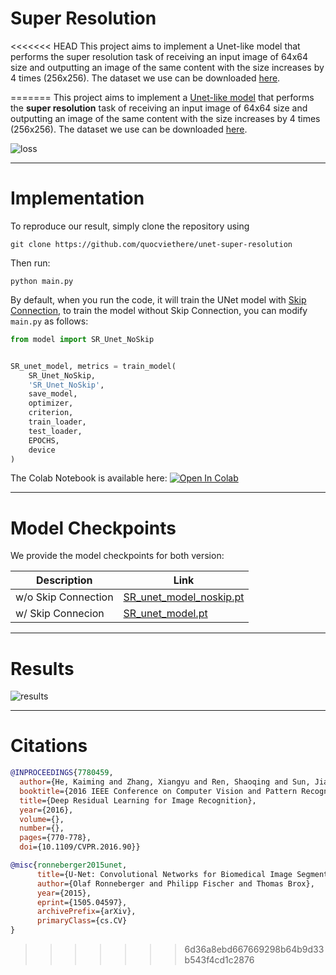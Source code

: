 # Super Resolution

<<<<<<< HEAD
 This project aims to implement a Unet-like model that performs the super resolution task of receiving an input image of 64x64 size and outputting an image of the same content with the size increases by 4 times (256x256). The dataset we use can be downloaded [here](https://drive.google.com/file/d/17NiVpVxpkvbc2WDvz1VP0sos6NdbPjLE/view?usp=sharing). 

 

=======
 This project aims to implement a [Unet-like model](https://arxiv.org/abs/1505.04597) that performs the **super resolution** task of receiving an input image of 64x64 size and outputting an image of the same content with the size increases by 4 times (256x256). The dataset we use can be downloaded [here](https://drive.google.com/file/d/17NiVpVxpkvbc2WDvz1VP0sos6NdbPjLE/view?usp=sharing). 

![loss](https://github.com/quocviethere/unet-super-resolution/assets/96617645/e47669c4-78d4-4fd8-994e-8d8ad0e28ea1)

---
# Implementation

To reproduce our result, simply clone the repository using
```
git clone https://github.com/quocviethere/unet-super-resolution
```

Then run:
```
python main.py
```

By default, when you run the code, it will train the UNet model with [Skip Connection](https://www.cv-foundation.org/openaccess/content_cvpr_2016/papers/He_Deep_Residual_Learning_CVPR_2016_paper.pdf), to train the model without Skip Connection, you can modify ```main.py``` as follows:

```python
from model import SR_Unet_NoSkip


SR_unet_model, metrics = train_model(
    SR_Unet_NoSkip,
    'SR_Unet_NoSkip',
    save_model,
    optimizer,
    criterion,
    train_loader,
    test_loader,
    EPOCHS,
    device
)
```

The Colab Notebook is available here: [![Open In Colab](https://colab.research.google.com/assets/colab-badge.svg)](https://colab.research.google.com/drive/1BrAz-rsbnTKU4nc4M0_CFjVFkMb4oI30?usp=sharing) 

---

# Model Checkpoints

We provide the model checkpoints for both version:

| **Description**    | **Link**                |
|--------------------|-------------------------|
| w/o Skip Connection | [SR_unet_model_noskip.pt](https://drive.google.com/file/d/11q2N6A7FfEbllrsLxKKqAfdKNQogDlHK/view?usp=sharing) |
| w/ Skip Connecion     | [SR_unet_model.pt](https://drive.google.com/file/d/1evXaXK60835fO1vXxF7mXY3cnMUu5bAI/view?usp=sharing)        |

---

# Results

![results](https://github.com/quocviethere/unet-super-resolution/assets/96617645/8bf2ecf7-8c9f-46be-9491-b34b8f83dea1)

---

# Citations

```bibtex
@INPROCEEDINGS{7780459,
  author={He, Kaiming and Zhang, Xiangyu and Ren, Shaoqing and Sun, Jian},
  booktitle={2016 IEEE Conference on Computer Vision and Pattern Recognition (CVPR)}, 
  title={Deep Residual Learning for Image Recognition}, 
  year={2016},
  volume={},
  number={},
  pages={770-778},
  doi={10.1109/CVPR.2016.90}}
```

```bibtex
@misc{ronneberger2015unet,
      title={U-Net: Convolutional Networks for Biomedical Image Segmentation}, 
      author={Olaf Ronneberger and Philipp Fischer and Thomas Brox},
      year={2015},
      eprint={1505.04597},
      archivePrefix={arXiv},
      primaryClass={cs.CV}
}
```
>>>>>>> 6d36a8ebd667669298b64b9d33b543f4cd1c2876

